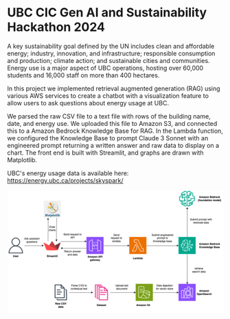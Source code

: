 # UBC CIC Gen AI and Sustainability Hackathon 2024

A key sustainability goal defined by the UN includes clean and affordable energy; industry, innovation, and infrastructure; responsible consumption and production; climate action; and sustainable cities and communities. Energy use is a major aspect of UBC operations, hosting over 60,000 students and 16,000 staff on more than 400 hectares. 

In this project we implemented retrieval augmented generation (RAG) using various AWS services to create a chatbot with a visualization feature to allow users to ask questions about energy usage at UBC. 

We parsed the raw CSV file to a text file with rows of the building name, date, and energy use. We uploaded this file to Amazon S3, and connected this to a Amazon Bedrock Knowledge Base for RAG. In the Lambda function, we configured the Knowledge Base to prompt Claude 3 Sonnet with an engineered prompt returning a written answer and raw data to display on a chart. The front end is built with Streamlit, and graphs are drawn with Matplotlib. 

UBC's energy usage data is available here: https://energy.ubc.ca/projects/skyspark/

![alt text](arch_diagram.png "Architecture diagram")
